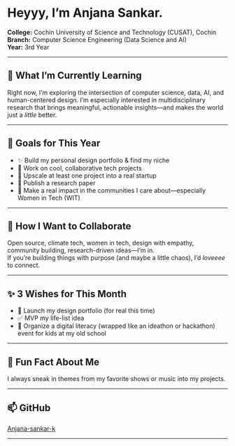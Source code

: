 # Heyyy, I’m Anjana Sankar.
 
**College:** Cochin University of Science and Technology (CUSAT), Cochin
**Branch:** Computer Science Engineering (Data Science and AI)  
**Year:** 3rd Year  

---

## 🌱 What I’m Currently Learning

Right now, I’m exploring the intersection of computer science, data, AI, and human-centered design. I’m especially interested in multidisciplinary research that brings meaningful, actionable insights—and makes the world just a *little* better.

---

## 🎯 Goals for This Year

- ✨ Build my personal design portfolio & find my niche
- 🧠 Work on cool, collaborative tech projects
- 🚀 Upscale at least one project into a real startup
- 📝 Publish a research paper
- 💜 Make a real impact in the communities I care about—especially Women in Tech (WIT)

---

## 👯 How I Want to Collaborate

Open source, climate tech, women in tech, design with empathy, community building, research-driven ideas—I’m in.  
If you’re building things with purpose (and maybe a little chaos), I’d *loveeee* to connect.

---

## ✨ 3 Wishes for This Month

- 🎨 Launch my design portfolio (for real this time)
- ✅ MVP my life-list idea
- 🧒 Organize a digital literacy (wrapped like an ideathon or hackathon) event for kids at my old school

---

## 💬 Fun Fact About Me

I always sneak in themes from my favorite shows or music into my projects. 

---

## 📫 GitHub  
[Anjana-sankar-k](https://github.com/Anjana-sankar-k)

---

